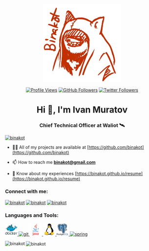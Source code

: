 <p align="center">
    <img src="https://github.com/binakot/binakot/blob/master/binakot.jpg"
        height="256">
</p>
<p align="center">
    <a href="https://github.com/binakot" alt="Profile Views">
        <img alt="Profile Views" src="https://komarev.com/ghpvc/?username=binakot&label=Profile%20views&color=0e75b6&style=flat"></a>
    <a href="https://github.com/binakot" alt="GitHub Followers">
        <img alt="GitHub Followers" src="https://img.shields.io/github/followers/binakot"></a>
    <a href="https://twitter.com/binakot" alt="Twitter Followers">
        <img alt="Twitter Followers" src="https://img.shields.io/twitter/follow/binakot"></a>
</p>

<h1 align="center">Hi 👋, I'm Ivan Muratov</h1>
<h3 align="center">Chief Technical Officer at Waliot 🛰️</h3>

<p align="left"> <a href="https://github.com/ryo-ma/github-profile-trophy"><img src="https://github-profile-trophy.vercel.app/?username=binakot" alt="binakot" /></a> </p>

- 👨‍💻 All of my projects are available at [https://github.com/binakot](https://github.com/binakot)

- 📫 How to reach me **binakot@gmail.com**

- 📄 Know about my experiences [https://binakot.github.io/resume](https://binakot.github.io/resume)

<p align="left">
<h3 align="left">Connect with me:</h3>
<a href="https://twitter.com/binakot" target="blank"><img align="center" src="https://cdn.jsdelivr.net/npm/simple-icons@3.0.1/icons/twitter.svg" alt="binakot" height="30" width="40" /></a>
<a href="https://linkedin.com/in/binakot" target="blank"><img align="center" src="https://cdn.jsdelivr.net/npm/simple-icons@3.0.1/icons/linkedin.svg" alt="binakot" height="30" width="40" /></a>
<a href="https://instagram.com/binakot" target="blank"><img align="center" src="https://cdn.jsdelivr.net/npm/simple-icons@3.0.1/icons/instagram.svg" alt="binakot" height="30" width="40" /></a>
</p>

<h3 align="left">Languages and Tools:</h3>
<p align="left"> <a href="https://www.docker.com/" target="_blank"> <img src="https://raw.githubusercontent.com/devicons/devicon/master/icons/docker/docker-original-wordmark.svg" alt="docker" width="40" height="40"/> </a> <a href="https://git-scm.com/" target="_blank"> <img src="https://www.vectorlogo.zone/logos/git-scm/git-scm-icon.svg" alt="git" width="40" height="40"/> </a> <a href="https://www.java.com" target="_blank"> <img src="https://raw.githubusercontent.com/devicons/devicon/master/icons/java/java-original-wordmark.svg" alt="java" width="40" height="40"/> </a> <a href="https://www.linux.org/" target="_blank"> <img src="https://raw.githubusercontent.com/devicons/devicon/master/icons/linux/linux-original.svg" alt="linux" width="40" height="40"/> </a> <a href="https://www.postgresql.org" target="_blank"> <img src="https://raw.githubusercontent.com/devicons/devicon/master/icons/postgresql/postgresql-original-wordmark.svg" alt="postgresql" width="40" height="40"/> </a> <a href="" target="_blank"> <img src="https://www.vectorlogo.zone/logos/springio/springio-icon.svg" alt="spring" width="40" height="40"/> </a> </p>

<p><img align="left" src="https://github-readme-stats.vercel.app/api/top-langs/?username=binakot&layout=compact" alt="binakot" /></p>

<p>&nbsp;<img align="center" src="https://github-readme-stats.vercel.app/api?username=binakot&show_icons=true" alt="binakot" /></p>
